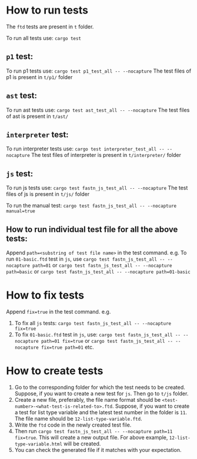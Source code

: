 # How to run tests

The `ftd` tests are present in `t` folder.

To run all tests use:
`cargo test`

## `p1` test:

To run p1 tests use:
`cargo test p1_test_all -- --nocapture`
The test files of p1 is present in `t/p1/` folder


## `ast` test:

To run ast tests use:
`cargo test ast_test_all -- --nocapture`
The test files of ast is present in `t/ast/`


## `interpreter` test:

To run interpreter tests use:
`cargo test interpreter_test_all -- --nocapture`
The test files of interpreter is present in `t/interpreter/` folder



## `js` test:

To run js tests use:
`cargo test fastn_js_test_all -- --nocapture`
The test files of js is present in `t/js/` folder

To run the manual test:
`cargo test fastn_js_test_all -- --nocapture manual=true`


## How to run individual test file for all the above tests:

Append `path=<substring of test file name>` in the test command.
e.g. To run `01-basic.ftd` test in `js`, use
`cargo test fastn_js_test_all -- --nocapture path=01` or
`cargo test fastn_js_test_all -- --nocapture path=basic` or
`cargo test fastn_js_test_all -- --nocapture path=01-basic`


# How to fix tests

Append `fix=true` in the test command.
e.g. 
1. To fix all `js` tests:
   `cargo test fastn_js_test_all -- --nocapture fix=true`
2. To fix `01-basic.ftd` test in `js`, use: 
   `cargo test fastn_js_test_all -- --nocapture path=01 fix=true` or
   `cargo test fastn_js_test_all -- --nocapture fix=true path=01` etc.


# How to create tests

1. Go to the corresponding folder for which the test needs to be created.
   Suppose, if you want to create a new test for `js`. Then go to `t/js` 
   folder.
2. Create a new file, preferably, the file name format should be 
   `<test-number>-<what-test-is-related-to>.ftd`. Suppose, if you want to 
   create a test for list type variable and the latest test number in the 
   folder is `11`. The file name should be `12-list-type-variable.ftd`.
3. Write the `ftd` code in the newly created test file.
4. Then run `cargo test fastn_js_test_all -- --nocapture path=11 fix=true`. 
   This will create a new output file. For above example, 
   `12-list-type-variable.html` will be created. 
5. You can check the generated file if it matches with your expectation.
